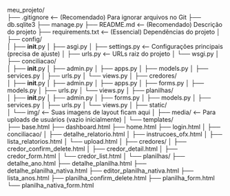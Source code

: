 meu_projeto/                  
├── .gitignore                  <-- (Recomendado) Para ignorar arquivos no Git
├── db.sqlite3
├── manage.py
├── README.md                   <-- (Recomendado) Descrição do projeto
├── requirements.txt            <-- (Essencial) Dependências do projeto
│
├── config/                     
│   ├── __init__.py
│   ├── asgi.py
│   ├── settings.py             <-- Configurações principais (precisa de ajuste)
│   ├── urls.py                 <-- URLs raiz do projeto
│   └── wsgi.py
│
├── conciliacao/                
│   ├── __init__.py
│   ├── admin.py
│   ├── apps.py
│   ├── models.py
│   ├── services.py
│   ├── urls.py
│   └── views.py
│
├── credores/                   
│   ├── __init__.py
│   ├── admin.py
│   ├── apps.py
│   ├── forms.py
│   ├── models.py
│   ├── urls.py
│   └── views.py
│
├── planilhas/                  
│   ├── __init__.py
│   ├── admin.py
│   ├── forms.py
│   ├── models.py
│   ├── services.py
│   ├── urls.py
│   └── views.py
│
├── static/                     
│   └── img/                    <-- Suas imagens de layout ficam aqui
│
├── media/                      <-- Para uploads de usuários (vazio inicialmente)
│
└── templates/                  
    ├── base.html
    ├── dashboard.html
    ├── home.html
    ├── login.html
    │
    ├── conciliacao/
    │   ├── detalhe_relatorio.html
    │   ├── instrucoes_ofx.html
    │   ├── lista_relatorios.html
    │   └── upload.html
    │
    ├── credores/
    │   ├── credor_confirm_delete.html
    │   ├── credor_detail.html
    │   ├── credor_form.html
    │   └── credor_list.html
    │
    └── planilhas/
        ├── detalhe_ano.html
        ├── detalhe_planilha.html
        ├── detalhe_planilha_nativa.html
        ├── editor_planilha_nativa.html
        ├── lista_anos.html
        ├── planilha_confirm_delete.html
        ├── planilha_form.html
        └── planilha_nativa_form.html